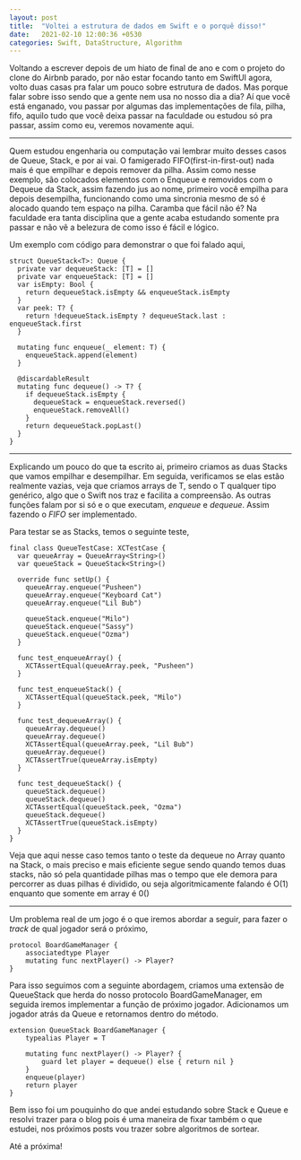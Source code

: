 ```yaml
---
layout: post
title:  "Voltei a estrutura de dados em Swift e o porquê disso!"
date:   2021-02-10 12:00:36 +0530
categories: Swift, DataStructure, Algorithm 
---
```


Voltando a escrever depois de um hiato de final de ano e com o projeto do clone do Airbnb parado, por não estar focando tanto em SwiftUI agora, volto duas casas pra falar um pouco sobre estrutura de dados. Mas porque falar sobre isso sendo que a gente nem usa no nosso dia a dia? Aí que você está enganado, vou passar por algumas das implementações de fila, pilha, fifo, aquilo tudo que você deixa passar na faculdade ou estudou só pra passar, assim como eu, veremos novamente aqui.

---

Quem estudou engenharia ou computação vai lembrar muito desses casos de Queue, Stack, e por ai vai. O famigerado FIFO(first-in-first-out) nada mais é que empilhar e depois remover da pilha. Assim como nesse exemplo, são colocados elementos com o Enqueue e removidos com o Dequeue da Stack, assim fazendo jus ao nome, primeiro você empilha para depois desempilha, funcionando como uma sincronia mesmo de só é alocado quando tem espaço na pilha. Caramba que fácil não é? Na faculdade era tanta disciplina que a gente acaba estudando somente pra passar e não vê a belezura de como isso é fácil e lógico.

Um exemplo com código para demonstrar o que foi falado aqui,

```
struct QueueStack<T>: Queue {
  private var dequeueStack: [T] = []
  private var enqueueStack: [T] = []
  var isEmpty: Bool {
    return dequeueStack.isEmpty && enqueueStack.isEmpty
  }
  var peek: T? {
    return !dequeueStack.isEmpty ? dequeueStack.last : enqueueStack.first
  }
  
  mutating func enqueue(_ element: T) {
    enqueueStack.append(element)
  }
  
  @discardableResult
  mutating func dequeue() -> T? {
    if dequeueStack.isEmpty {
      dequeueStack = enqueueStack.reversed()
      enqueueStack.removeAll()
    }
    return dequeueStack.popLast()
  }
}
```

----

Explicando um pouco do que ta escrito ai, primeiro criamos as duas Stacks que vamos empilhar e desempilhar. Em seguida, verificamos se elas estão realmente vazias, veja que criamos arrays de T, sendo o T qualquer tipo genérico, algo que o Swift nos traz e facilita a compreensão. As outras funções falam por si só e o que executam, *enqueue* e *dequeue*. Assim fazendo o *FIFO* ser implementado.

Para testar se as Stacks, temos o seguinte teste,

```
final class QueueTestCase: XCTestCase {
  var queueArray = QueueArray<String>()
  var queueStack = QueueStack<String>()
  
  override func setUp() {
    queueArray.enqueue("Pusheen")
    queueArray.enqueue("Keyboard Cat")
    queueArray.enqueue("Lil Bub")
    
    queueStack.enqueue("Milo")
    queueStack.enqueue("Sassy")
    queueStack.enqueue("Ozma")
  }
  
  func test_enqueueArray() {
    XCTAssertEqual(queueArray.peek, "Pusheen")
  }
  
  func test_enqueueStack() {
    XCTAssertEqual(queueStack.peek, "Milo")
  }
  
  func test_dequeueArray() {
    queueArray.dequeue()
    queueArray.dequeue()
    XCTAssertEqual(queueArray.peek, "Lil Bub")
    queueArray.dequeue()
    XCTAssertTrue(queueArray.isEmpty)
  }
  
  func test_dequeueStack() {
    queueStack.dequeue()
    queueStack.dequeue()
    XCTAssertEqual(queueStack.peek, "Ozma")
    queueStack.dequeue()
    XCTAssertTrue(queueStack.isEmpty)
  }
}
```

Veja que aqui nesse caso temos tanto o teste da dequeue no Array quanto na Stack, o mais preciso e mais eficiente segue sendo quando temos duas stacks, não só pela quantidade pilhas mas o tempo que ele demora para percorrer as duas pilhas é dividido, ou seja algoritmicamente falando é O(1) enquanto que somente em array é 0()

---

Um problema real de um jogo é o que iremos abordar a seguir, para fazer o *track* de qual jogador será o próximo,

```
protocol BoardGameManager {
	associatedtype Player
	mutating func nextPlayer() -> Player?
}
```

Para isso seguimos com a seguinte abordagem, criamos uma extensão de QueueStack que herda do nosso protocolo BoardGameManager, em seguida iremos implementar a função de próximo jogador. Adicionamos um jogador atrás da Queue e retornamos dentro do método.

```
extension QueueStack BoardGameManager {
	typealias Player = T

	mutating func nextPlayer() -> Player? {
		guard let player = dequeue() else { return nil }
	}
	enqueue(player)
	return player
}
```

Bem isso foi um pouquinho do que andei estudando sobre Stack e Queue e resolvi trazer para o blog pois é uma maneira de fixar também o que estudei, nos próximos posts vou trazer sobre algoritmos de sortear.

Até a próxima!